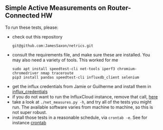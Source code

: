## Simple Active Measurements on Router-Connected HW

To run these tests, please:
* check out this repository
  ```
  git@github.com:JamesSaxon/netrics.git
  ```
* consult the requirements file, and make sure these are installed.
  You may also need a variety of tools.  This worked for me
  ```
  sudo apt install speedtest-cli net-tools iperf3 chromium-chromedriver nmap traceroute 
  pip3 install pandas speedtest-cli influxdb_client selenium 
  ```
* get the influx credentials from Jamie or Guilherme and install them in [influx_credentials](influx_credentials.py)
* if you do not want to run the InfluxCloud instance, remove that call, [here](https://github.com/JamesSaxon/netrics/blob/master/net_measures.py#L317)
* take a look at `./net_measures.py -h`, and try all of the tests you might run.
  The available software varies from machine to machine, so this is not super robust.
* install those tests in a reasonable schedule, via `crontab -e`.  See for instance [crontab](https://github.com/JamesSaxon/netrics/blob/master/z_crontab)

